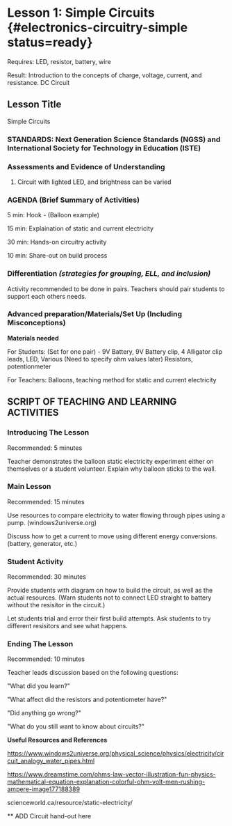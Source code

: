 # Lesson 1: Simple Circuits {#electronics-circuitry-simple status=ready}

<div class='requirements' markdown='1'>

Requires: LED, resistor, battery, wire

Result: Introduction to the concepts of charge, voltage, current, and resistance. DC Circuit

</div>

## Lesson Title

Simple Circuits

### STANDARDS: Next Generation Science Standards (NGSS) and International Society for Technology in Education (ISTE)



### Assessments and Evidence of Understanding

1. Circuit with lighted LED, and brightness can be varied

### AGENDA (Brief Summary of Activities)

5 min: Hook - (Balloon example)

15 min: Explaination of static and current electricity

30 min: Hands-on circuitry activity

10 min: Share-out on build process

### Differentiation _(strategies for grouping, ELL, and inclusion)_

Activity recommended to be done in pairs. Teachers should pair students to support each others needs.

### Advanced preparation/Materials/Set Up (Including Misconceptions)

**Materials needed**

For Students: (Set for one pair) - 9V Battery, 9V Battery clip, 4 Alligator clip leads, LED, Various (Need to specify ohm values later) Resistors, potentionmeter 

For Teachers: Balloons, teaching method for static and current electricity


## SCRIPT OF TEACHING AND LEARNING ACTIVITIES


### Introducing The Lesson

Recommended: 5 minutes

Teacher demonstrates the balloon static electricity experiment either on themselves or a student volunteer. Explain why balloon sticks to the wall.

### Main Lesson

Recommended: 15 minutes

Use resources to compare electricity to water flowing through pipes using a pump. (windows2universe.org)

Discuss how to get a current to move using different energy conversions. (battery, generator, etc.)

### Student Activity

Recommended: 30 minutes

Provide students with diagram on how to build the circuit, as well as the actual resources. (Warn students not to connect LED straight to battery without the resisitor in the circuit.)

Let students trial and error their first build attempts. Ask students to try different resisitors and see what happens.

### Ending The Lesson

Recommended: 10 minutes

Teacher leads discussion based on the following questions:

"What did you learn?"

"What affect did the resistors and potentiometer have?"

"Did anything go wrong?"

"What do you still want to know about circuits?"

**Useful Resources and References**

https://www.windows2universe.org/physical_science/physics/electricity/circuit_analogy_water_pipes.html

https://www.dreamstime.com/ohms-law-vector-illustration-fun-physics-mathematical-equation-explanation-colorful-ohm-volt-men-rushing-ampere-image177188389

scienceworld.ca/resource/static-electricity/

** ADD Circuit hand-out here
